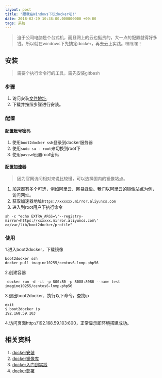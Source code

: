 ```yaml
---
layout: post
title: "跟我在Windows下玩docker吧!"
date: 2018-02-29 10:38:00.000000000 +09:00
tags: 系统
---
```


> 迫于公司电脑是个台式机，而且网上的云也挺贵的，大一点的配置就得好多钱。所以就在windows下先搞定docker，再去云上实践。嘿嘿嘿！

## 安装
> 需要个执行命令行的工具，需先安装gitbash

### 步骤
1. 访问安装[文件地址](https://github.com/boot2docker/windows-installer/releases);
2. 下载并按照步骤进行安装。

### 配置

#### 配置账号密码
1. 使用`boot2docker ssh`登录到docker服务器
2. 使用`sudo su - root`来切换到root下
3. 使用`passwd`设置root密码

#### 配置加速器
> 因为官网访问相对来说比较慢，可以选择国内的镜像站点。

1. 加速器有多个可选，例如[阿里云](https://cr.console.aliyun.com/?spm=5176.100239.blogcont29941.12.pf3kXv#/accelerator)、[网易蜂巢](https://c.163.com/wiki/index.php?title=DockerHub%E9%95%9C%E5%83%8F%E5%8A%A0%E9%80%9F)。我们以阿里云的镜像站点为例，访问网址。
2. 获取加速器地址`https://xxxxxx.mirror.aliyuncs.com`
3. 进入到root用户下执行命令
```
sh -c "echo EXTRA_ARGS=\'--registry-mirror=https://xxxxxx.mirror.aliyuncs.com\' >>/var/lib/boot2docker/profile"
```

### 使用
1.进入boot2docker，下载镜像

```
boot2docker ssh
docker pull imagine10255/centos6-lnmp-php56
```

2.创建容器

```
 docker run -d -it -p 800:80 -p 8088:8080 --name test imagine10255/centos6-lnmp-php56
```

3.退出boot2docker，执行以下命令，查找ip

```
exit
$ boot2docker ip
192.168.59.103
```

4.访问页面http://192.168.59.103:800，正常显示即环境搭建成功。

## 相关资料
1. [docker安装](http://www.cnblogs.com/bjfuouyang/p/3798198.html)
2. [docker镜像库](https://hub.docker.com)
3. [docker入门到实践](https://www.gitbook.com/book/yeasy/docker_practice/details)
4. [docker部署](http://bbs.wuyou.net/forum.php?mod=viewthread&tid=378224)



